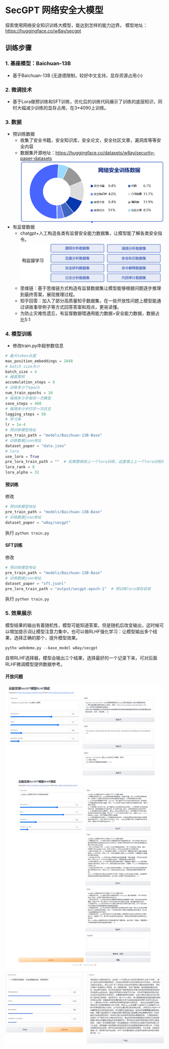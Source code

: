 
# SecGPT 网络安全大模型
探索使用网络安全知识训练大模型，能达到怎样的能力边界。
模型地址：https://huggingface.co/w8ay/secgpt

## 训练步骤
### 1. 基座模型：Baichuan-13B
- 基于Baichuan-13B (无道德限制，较好中文支持，显存资源占用小)
### 2. 微调技术
- 基于Lora做预训练和SFT训练，优化后的训练代码展示了训练的底层知识，同时大幅减少训练的显存占用，在3*4090上训练。
### 3. 数据
- 预训练数据
	- 收集了安全书籍，安全知识库，安全论文，安全社区文章，漏洞库等等安全内容
	- 数据集开源地址：https://huggingface.co/datasets/w8ay/security-paper-datasets
	![Alt text](images/image.png)
- 有监督数据
	- chatgpt+人工构造各类有监督安全能力数据集，让模型能了解各类安全指令。
	![Alt text](images/image-1.png)
	- 思维链：基于思维链方式构造有监督数据集让模型能够根据问题逐步推理到最终答案，展现推理过程。
	- 知乎回答：加入了部分高质量知乎数据集，在一些开放性问题上模型能通过讲故事举例子等方式回答答案和观点，更易读懂。
	- 为防止灾难性遗忘，有监督数据喂通用能力数据+安全能力数据，数据占比5:1
### 4. 模型训练
- 修改train.py中超参数信息
```python
# 最大token长度
max_position_embeddings = 2048
# batch size大小
batch_size = 4
# 梯度累积
accumulation_steps = 8
# 训练多少个epoch
num_train_epochs = 10
# 每隔多少步保存一次模型
save_steps = 400
# 每隔多少步打印一次日志
logging_steps = 50
# 学习率
lr = 1e-4
# 预训练模型地址
pre_train_path = "models/Baichuan-13B-Base"
# 训练数据json地址
dataset_paper = "data.json"
# lora
use_lora = True
pre_lora_train_path = ""  # 如果要继续上一个lora训练，这里填上上一个lora训练的地址
lora_rank = 8
lora_alpha = 32
```
#### 预训练
修改
```python
# 预训练模型地址
pre_train_path = "models/Baichuan-13B-Base"
# 训练数据json地址
dataset_paper = "w8ay/secgpt"
```
执行
`python train.py`
#### SFT训练
修改
```python
# 预训练模型地址
pre_train_path = "models/Baichuan-13B-Base"
# 训练数据json地址
dataset_paper = "sft.jsonl"
pre_lora_train_path = "output/secgpt-epoch-1"  # 预训练lora保存目录
```
执行
`python train.py`
### 5. 效果展示
模型结果的输出有着随机性，模型可能知道答案，但是随机后改变输出，这时候可以增加提示词让模型注意力集中，也可以做RLHF强化学习：让模型输出多个结果，选择正确的那个，提升模型效果。
```
pytho webdemo.py --base_model w8ay/secgpt
```
自带RLHF选择器，模型会输出三个结果，选择最好的一个记录下来，可对后面RLHF微调模型提供数据参考。

#### 开放问题
![img.png](images/image-2.png)
![Alt text](images/image-3.png)
![Alt text](images/image-4.png)